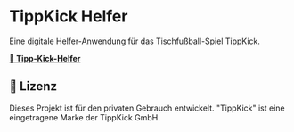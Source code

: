# TippKick Helfer

Eine digitale Helfer-Anwendung für das Tischfußball-Spiel TippKick.

**[🔗 Tipp-Kick-Helfer](https://fpetruschke.github.io/tipp-kick-helfer)**

## 📝 Lizenz

Dieses Projekt ist für den privaten Gebrauch entwickelt.
"TippKick" ist eine eingetragene Marke der TippKick GmbH.
